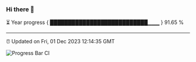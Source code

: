### Hi there 👋

⏳ Year progress { ███████████████████████████▁▁▁ } 91.65 %

---

⏰ Updated on Fri, 01 Dec 2023 12:14:35 GMT

![Progress Bar CI](https://github.com/Shyam-Makwana/GitHub-Actions-Demo/workflows/Progress%20Bar%20CI/badge.svg)
